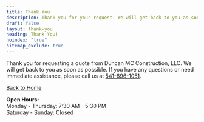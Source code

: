 ```yaml
---
title: Thank You
description: Thank you for your request. We will get back to you as soon as possible.
draft: false
layout: thank-you
heading: Thank You!
noindex: "true"
sitemap_exclude: true
---
```


Thank you for requesting a quote from Duncan MC Construction, LLC. We will get back to you as soon as possible. If you have any questions or need immediate assistance, please call us at <a href="tel:5418961051">541-896-1051</a>. 

[Back to Home](/) 

**Open Hours:** <br>
Monday - Thursday: 7:30 AM - 5:30 PM <br>
Saturday - Sunday: Closed